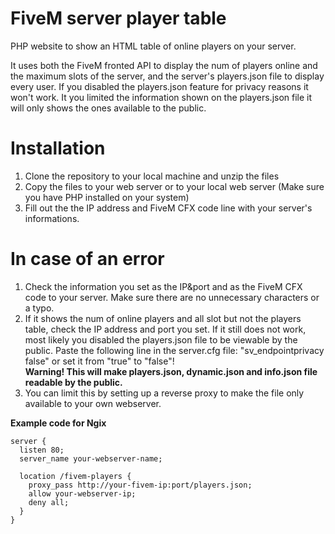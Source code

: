 # FiveM server player table
<p>PHP website to show an HTML table of online players on your server.</p>
<p>It uses both the FiveM fronted API to display the num of players online and the maximum slots of the server, and the server's players.json file to display every user. If you disabled the players.json feature for privacy reasons it won't work. It you limited the information shown on the players.json file it will only shows the ones available to the public.</p>

# Installation
<ol>
  <li>Clone the repository to your local machine and unzip the files</li>
  <li>Copy the files to your web server or to your local web server (Make sure you have PHP installed on your system)</li>
  <li>Fill out the the IP address and FiveM CFX code line with your server's informations.</li>
</ol>

# In case of an error
<ol>
  <li>Check the information you set as the IP&port and as the FiveM CFX code to your server. Make sure there are no unnecessary characters or a typo.</li>
  <li>If it shows the num of online players and all slot but not the players table, check the IP address and port you set. If it still does not work, most likely you disabled the players.json file to be viewable by the public. Paste the following line in the server.cfg file: "sv_endpointprivacy false" or set it from "true" to "false"!</li>
  <b>Warning! This will make players.json, dynamic.json and info.json file readable by the public.</b>
  <li>You can limit this by setting up a reverse proxy to make the file only available to your own webserver.</li>
</ol>
<b>Example code for Ngix</b>

```
server {
  listen 80;
  server_name your-webserver-name;
  
  location /fivem-players {
    proxy_pass http://your-fivem-ip:port/players.json;
    allow your-webserver-ip;
    deny all;
  }
}
